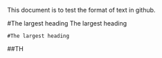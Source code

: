 This document is to test the format of text in github.

#The largest heading
The largest heading<br />
```
#The largest heading
```

##TH
